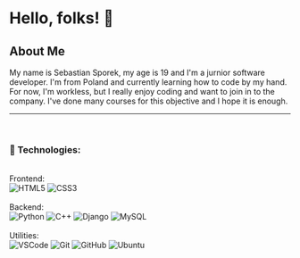 <h1>Hello, folks! 👋</h1>


<h2>About Me</h2>

My name is Sebastian Sporek, my age is 19 and I'm a jurnior software developer. I'm from Poland and currently learning how to code by my hand.
For now, I'm workless, but I really enjoy coding and want to join in to the company. I've done many courses for this objective and I hope it is enough.

<hr>
<br>

<h3>🔧 Technologies:</h3>
<br>
Frontend:

<div>
  <img alt='HTML5' src='https://img.shields.io/badge/-HTML5-E34F26?logo=html5&logoColor=white&style=plastic'/>
  <img alt='CSS3' src='https://img.shields.io/badge/-CSS-1572B6?logo=css3&logoColor=white&style=plastic'/>
</div>
<br>
Backend:

<div>
  <img alt='Python' src='https://img.shields.io/badge/-Python-181717?style=flat&logo=python&logoColor=white&style=plastic'/>
  <img alt='C++' src='https://img.shields.io/badge/-C++-181717?style=flat&logo=c++&logoColor=white&style=plastic'/>
  <img alt='Django' src='https://img.shields.io/badge/-Django-181717?style=flat&logo=django&logoColor=white&style=plastic'/>
  <img alt='MySQL' src='https://img.shields.io/badge/-MySQL-181717?style=flat&logo=mysql&logoColor=white&style=plastic'/>
</div>
<br>
Utilities:

<div>
  <img alt='VSCode' src='https://img.shields.io/badge/-VSCode-007ACC?style=flat&logo=visual-studio-code&logoColor=white&style=plastic'/>
  <img alt='Git' src='https://img.shields.io/badge/-Git-F05032?logo=git&logoColor=white&style=plastic'/>
  <img alt='GitHub' src='https://img.shields.io/badge/-Github-181717?style=flat&logo=github&logoColor=white&style=plastic'/>
  <img alt='Ubuntu' src='https://img.shields.io/badge/Ubuntu-orange'/>
</div>
